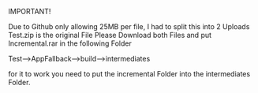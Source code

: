 IMPORTANT!

Due to Github only allowing 25MB per file, I had to split this into 2 Uploads
Test.zip is the original File
Please Download both Files and put Incremental.rar in the following Folder

Test-->AppFallback-->build-->intermediates

for it to work you need to put the incremental Folder into the intermediates Folder.
